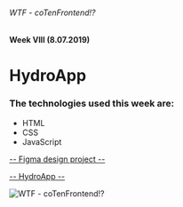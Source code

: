 ###### WTF - coTenFrontend!?
#### Week VIII (8.07.2019) 


# HydroApp


### The technologies used this week are:
* HTML
* CSS
* JavaScript


[-- Figma design project --](https://www.figma.com/file/kugvC2YYqwZt7iLi9Z6ZlZ/hydrapp)

[-- HydroApp --](#)

![WTF - coTenFrontend!?](https://edu.devstyle.pl/wp-content/uploads/2019/03/wtf-wpidea.png) 
